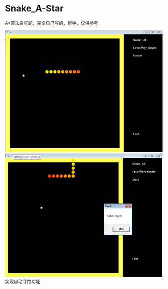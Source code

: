 # Snake_A-Star
A*算法贪吃蛇，完全自己写的，新手，仅供参考

![image](https://github.com/dy162052101/Snake_A-Star/blob/master/image/1.jpg)
![image](https://github.com/dy162052101/Snake_A-Star/blob/master/image/3.jpg)
实现自动寻路功能
